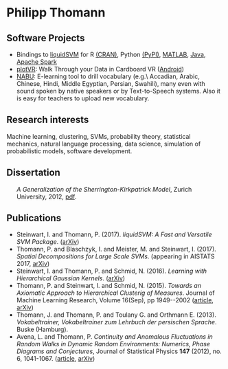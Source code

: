 # Philipp Thomann

## Software Projects
<ul>
<li>Bindings to <a href="http://www.isa.uni-stuttgart.de/software">liquidSVM</a> for
R <a href="https://cran.r-project.org/web/packages/liquidSVM/index.html">(CRAN)</a>,
Python <a href="https://pypi.python.org/pypi/liquidSVM/">(PyPI)</a>,
<a href="http://www.isa.uni-stuttgart.de/software/matlab">MATLAB</a>,
<a href="http://www.isa.uni-stuttgart.de/software/java">Java</a>,
<a href="http://www.isa.uni-stuttgart.de/software/spark">Apache Spark</a>
</li>
<li><a href="https://github.com/thomann/plotVR">plotVR</a>: Walk Through your Data in Cardboard VR (<a href="https://github.com/thomann/plotVR-android">Android</a>)
<li><a href="http://nabu.uzh.ch">NABU</a>: E-learning tool to drill vocabulary (e.g.\ Accadian, Arabic, Chinese, Hindi, Middle Egyptian, Persian, Swahili), many even with sound spoken by native speakers or by Text-to-Speech systems. Also it is easy for teachers to upload new vocabulary.</li>
</ul>

## Research interests
Machine learning, clustering, SVMs, probability theory, statistical mechanics,
natural language processing, data science, simulation of probabilistic models, software development.

## Dissertation
<ul> <i>A Generalization of the Sherrington-Kirkpatrick Model</i>, Zurich University, 2012, <a href="http://www.isa.uni-stuttgart.de/LstStoch/Thomann/th.pdf" target="_blank">pdf</a>. </ul>

## Publications
<ul>
<li>Steinwart, I. and Thomann, P. (2017).
  <i>liquidSVM: A Fast and Versatile SVM Package</i>.
  (<a href="https://arxiv.org/pdf/1702.06899">arXiv</a>)</li>
<li>Thomann, P. and Blaschzyk, I. and Meister, M. and Steinwart, I. (2017).
  <i>Spatial Decompositions for Large Scale SVMs</i>.
  (appearing in AISTATS 2017, <a href="https://arxiv.org/pdf/1612.00374">arXiv</a>)</li>
<li>Steinwart, I. and Thomann, P. and Schmid, N. (2016).
  <i>Learning with Hierarchical Gaussian Kernels</i>.
  (<a href="https://arxiv.org/pdf/1612.00824">arXiv</a>)</li>
<li>Thomann, P. and Steinwart, I. and Schmid, N. (2015).
  <i>Towards an Axiomatic Approach to Hierarchical Clusterig of Measures</i>.
  Journal of Machine Learning Research, Volume 16(Sep), pp 1949--2002
  (<a href="http://www.jmlr.org/papers/v16/thomann15a.html">article</a>, <a href="https://arxiv.org/pdf/1508.03712v1">arXiv</a>)</li>
<li>Thomann, J. and Thomann, P. and Toulany G. and Orthmann E. (2013).
  <i>Vokabeltrainer, Vokabeltrainer zum Lehrbuch der persischen Sprache</i>.
  Buske (Hamburg).</li>
<li>Avena, L. and Thomann, P. <i>Continuity and Anomalous Fluctuations in Random Walks in Dynamic Random Environments: Numerics, Phase Diagrams and Conjectures</i>, Journal of Statistical Physics <b>147</b> (2012), no. 6, 1041-1067. (<a href="http://link.springer.com/article/10.1007%2Fs10955-012-0502-1">article</a>, <a href="http://arxiv.org/pdf/1201.2890v2.pdf">arXiv</a>)</li>
</ul>


